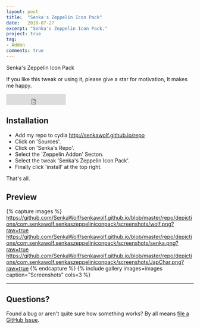 ```yaml
---
layout: post
title:  "Senka's Zeppelin Icon Pack"
date:   2018-07-27
excerpt: "Senka's Zeppelin Icon Pack."
project: true
tag:
- Addon
comments: true
---
```

     
Senka's Zeppelin Icon Pack

If you like this tweak or using it, please give a star for motivation, It makes me happy.

<iframe src="https://ghbtns.com/github-btn.html?user=SenkaWolf&repo=senkawolf.github.io&type=star&count=true&size=large" frameborder="0" scrolling="0" width="160px" height="30px"></iframe>    
      
## Installation
* Add my repo to cydia http://senkawolf.github.io/repo
* Click on 'Sources'.
* Click on 'Senka's Repo'.
* Select the 'Zeppelin Addon' Secton.
* Select the tweak 'Senka's Zeppelin Icon Pack'.
* Finally click 'install' at the top right.
     
That's all.

## Preview

{% capture images %}
	https://github.com/SenkaWolf/senkawolf.github.io/blob/master/repo/depictions/com.senkawolf.senkaszeppeliniconpack/screenshots/wolf.png?raw=true
	https://github.com/SenkaWolf/senkawolf.github.io/blob/master/repo/depictions/com.senkawolf.senkaszeppeliniconpack/screenshots/senka.png?raw=true
	https://github.com/SenkaWolf/senkawolf.github.io/blob/master/repo/depictions/com.senkawolf.senkaszeppeliniconpack/screenshots/JapChar.png?raw=true
{% endcapture %}
{% include gallery images=images caption="Screenshots" cols=3 %}

---

## Questions?

Found a bug or aren't quite sure how something works? By all means [file a GitHub Issue](https://github.com/SenkaWolf/senkawolf.github.io/issues/new).
